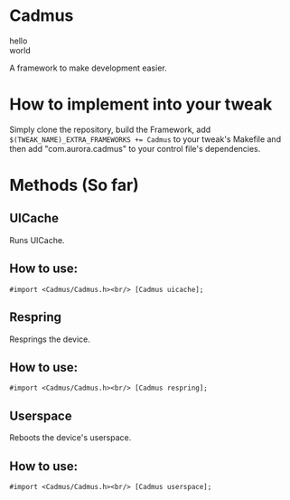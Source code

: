 # Cadmus

hello<br/>
world

A framework to make development easier.

# How to implement into your tweak

Simply clone the repository, build the Framework, add ``$(TWEAK_NAME)_EXTRA_FRAMEWORKS += Cadmus`` to your tweak's Makefile and then add  "com.aurora.cadmus" to your control file's dependencies.

# Methods (So far)

## UICache

Runs UICache.

## How to use:

``#import <Cadmus/Cadmus.h><br/>
[Cadmus uicache];``

## Respring

Resprings the device.

## How to use:

``#import <Cadmus/Cadmus.h><br/>
[Cadmus respring];``

## Userspace

Reboots the device's userspace.

## How to use:

``#import <Cadmus/Cadmus.h><br/>
[Cadmus userspace];``
